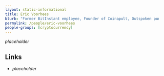 ```yaml
---
layout: static-informational
title: Eric Voorhees
blurb: "Former BitInstant employee, Founder of Coinapult, Outspoken pundit, Ideological convictions"
permalink: /people/eric-voorhees
people-groups: [cryptocurrency]
---
```


_placeholder_

## Links

* _placeholder_
